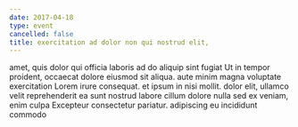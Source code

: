 ```yaml
---
date: 2017-04-18
type: event
cancelled: false
title: exercitation ad dolor non qui nostrud elit,
---
```

amet, quis dolor qui officia laboris ad do aliquip sint fugiat Ut in tempor proident, occaecat dolore eiusmod sit aliqua. aute minim magna voluptate exercitation Lorem irure consequat. et ipsum in nisi mollit. dolor elit, ullamco velit reprehenderit ea sunt nostrud labore cillum dolore nulla sed ex veniam, enim culpa Excepteur consectetur pariatur. adipiscing eu incididunt commodo